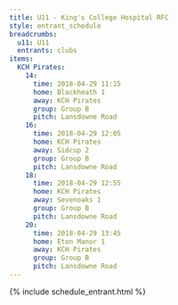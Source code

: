```yaml
---
title: U11 - King's College Hospital RFC
style: entrant_schedule
breadcrumbs:
  u11: U11
  entrants: clubs
items:
  KCH Pirates:
    14:
      time: 2018-04-29 11:15
      home: Blackheath 1
      away: KCH Pirates
      group: Group B
      pitch: Lansdowne Road
    16:
      time: 2018-04-29 12:05
      home: KCH Pirates
      away: Sidcup 2
      group: Group B
      pitch: Lansdowne Road
    18:
      time: 2018-04-29 12:55
      home: KCH Pirates
      away: Sevenoaks 1
      group: Group B
      pitch: Lansdowne Road
    20:
      time: 2018-04-29 13:45
      home: Eton Manor 1
      away: KCH Pirates
      group: Group B
      pitch: Lansdowne Road
---
```


{% include schedule_entrant.html %}
